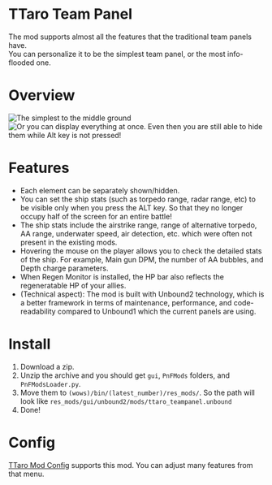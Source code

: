# TTaro Team Panel
The mod supports almost all the features that the traditional team panels have.  
You can personalize it to be the simplest team panel, or the most info-flooded one.

# Overview
![The simplest to the middle ground](https://github.com/AndrewTaro/TTaroTeamPanel/assets/36262823/bccff306-0957-4506-b68d-f86cb37dcd83)
![Or you can display everything at once. Even then you are still able to hide them while Alt key is not pressed!](https://github.com/AndrewTaro/TTaroTeamPanel/assets/36262823/b6577fe1-a8d8-4139-8dfc-ad14bfb6ebb8)

# Features
- Each element can be separately shown/hidden.
- You can set the ship stats (such as torpedo range, radar range, etc) to be visible only when you press the ALT key. So that they no longer occupy half of the screen for an entire battle!
- The ship stats include the airstrike range, range of alternative torpedo, AA range, underwater speed, air detection, etc. which were often not present in the existing mods.
- Hovering the mouse on the player allows you to check the detailed stats of the ship. For example, Main gun DPM, the number of AA bubbles, and Depth charge parameters.
- When Regen Monitor is installed, the HP bar also reflects the regeneratable HP of your allies.
- (Technical aspect): The mod is built with Unbound2 technology, which is a better framework in terms of maintenance, performance, and code-readability compared to Unbound1 which the current panels are using.

# Install
1. Download a zip.
2. Unzip the archive and you should get `gui`, `PnFMods` folders, and `PnFModsLoader.py`.
3. Move them to `(wows)/bin/(latest_number)/res_mods/`. So the path will look like `res_mods/gui/unbound2/mods/ttaro_teampanel.unbound`
4. Done!

# Config
[TTaro Mod Config](../../../TTaroModConfig) supports this mod.  You can adjust many features from that menu.
